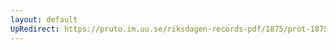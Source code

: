 ```yaml
---
layout: default
UpRedirect: https://pruto.im.uu.se/riksdagen-records-pdf/1875/prot-1875--ak--023.pdf
---
```

